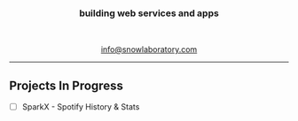 <!--
🧙 Remember, you can do mighty things with the power of [Markdown]
(https://docs.github.com/github/writing-on-github/getting-started-with-writing-and-formatting-on-github/basic-writing-and-formatting-syntax)
-->


<p align="center">
<!-- <img src="https://github.com/SnowBuilds/.github/blob/main/profile/SnowLabs.webp?raw=true" alt="SnowBuilds Logo" align="center" /> -->
<!-- <br/> -->
<h3 align="center">building web services and apps</h3>
<br />
  <p align="center">
      <a href="mailto:info@snowlaboratory.com">info@snowlaboratory.com</a>    
  </p>
</p>

---

## Projects In Progress
- [ ] SparkX - Spotify History & Stats 
